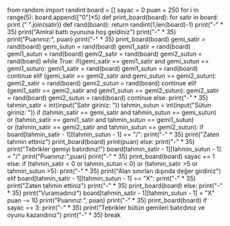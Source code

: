 from random import randint
board = []
sayac = 0
puan = 250
for i in range(5):
    board.append(["0"]*5)
def print_board(board):
    for satir in board:
        print (" ".join(satir))
def rand(board):
    return randint(1,len(board)-1)
print("-" * 35)
print("Amiral battı oyununa hoş geldiniz")
print("-" * 35)
print("Puanınız:", puan)
print("-" * 35)
print_board(board)
gemi_satir = rand(board)
gemi_sutun = rand(board)
gemi1_satir = rand(board)
gemi1_sutun = rand(board)
gemi2_satir = rand(board)
gemi2_sutun = rand(board)
while True:
    if(gemi_satir == gemi1_satir and gemi_sutun == gemi1_sutun):
        gemi1_satir = rand(board)
        gemi1_sutun = rand(board)
        continue
    elif (gemi_satir == gemi2_satir and gemi_sutun == gemi2_sutun):
        gemi2_satir = rand(board)
        gemi2_sutun = rand(board)
        continue
    elif (gemi1_satir == gemi2_satir and gemi1_sutun == gemi2_sutun):
        gemi2_satir = rand(board)
        gemi2_sutun = rand(board)
        continue
    else:
        print("-" * 35)
        tahmin_satir = int(input("Satır giriniz: "))
        tahmin_sutun = int(input("Sütun giriniz: "))
        if (tahmin_satir == gemi_satir and tahmin_sutun == gemi_sutun)\
            or (tahmin_satir == gemi1_satir and tahmin_sutun == gemi1_sutun) \
            or (tahmin_satir == gemi2_satir and tahmin_sutun == gemi2_sutun):
            if board[tahmin_satir - 1][tahmin_sutun - 1] == "/":
                print("-" * 35)
                print("Zaten tahmin ettiniz")
                print_board(board)
                print(puan)
            else:
                print("-" * 35)
                print("Tebrikler gemiyi batırdınız!")
                board[tahmin_satir - 1][tahmin_sutun - 1] = "/"
                print("Puanınız:",puan)
                print("-" * 35)
                print_board(board)
                sayac += 1
        else:
            if (tahmin_satir < 0 or tahmin_sutun < 0) or (tahmin_satir >5 or tahmin_sutun >5):
                print("-" * 35)
                print("Alan sınırları dışında değer girdiniz")
            elif board[tahmin_satir - 1][tahmin_sutun - 1] == "X":
                print("-" * 35)
                print("Zaten tahmin ettiniz")
                print("-" * 35)
                print_board(board)
            else:
                print("-" * 35)
                print("Vuramadınız")
                board[tahmin_satir - 1][tahmin_sutun - 1] = "X"
                puan -= 10
                print("Puanınız:", puan)
                print("-" * 35)
                print_board(board)
            if sayac == 3:
                print("-" * 35)
                print("Tebrikler bütün gemileri batırdınız ve oyunu kazandınız")
                print("-" * 35)
                break
